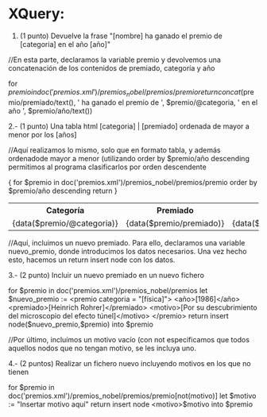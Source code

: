 # XQuery:

1. (1 punto) Devuelve la frase "[nombre] ha ganado el premio de [categoria] en el año [año]"

//En esta parte, declaramos la variable premio y devolvemos una concatenación de los contenidos de premiado, categoría y año

for $premio in doc('premios.xml')/premios_nobel/premios/premio
return concat($premio/premiado/text(), ' ha ganado el premio de ', $premio/@categoria, ' en el año ', $premio/año/text())

2.- (1 punto) Una tabla html [categoria] | [premiado] ordenada de mayor a menor por los [años]

//Aquí realizamos lo mismo, solo que en formato tabla, y además ordenadode mayor a menor (utilizando order by $premio/año descending permitimos al programa clasificarlos por orden descendente

<table>
  <tr>
    <th>Categoría</th>
    <th>Premiado</th>
    <th>Años</th>
  </tr>
  {
    for $premio in doc('premios.xml')/premios_nobel/premios/premio
    order by $premio/año descending
    return
    <tr>
      <td>{data($premio/@categoria)}</td>
      <td>{data($premio/premiado)}</td>
      <td>{data($premio/año)}</td>
    </tr>
  }
</table>

//Aquí, incluimos un nuevo premiado. Para ello, declaramos una variable nuevo_premio, donde introducimos los datos necesarios. Una vez hecho esto, hacemos un return insert node con los datos.

3.- (2 punto) Incluir un nuevo premiado en un nuevo fichero

for $premio in doc('premios.xml')/premios_nobel/premios
let $nuevo_premio :=
<premio categoria = "[física]">
<año>[1986]</año>
<premiado>[Heinrich Rohrer]</premiado>
<motivo>[Por su descubrimiento del microscopio del efecto túnel]</motivo>
</premio>
return insert node($nuevo_premio,$premio) into $premio

//Por último, incluímos un motivo vacío (con not especificamos que todos aquellos nodos que no tengan motivo, se les incluya uno.

4.- (2 puntos) Realizar un fichero nuevo incluyendo motivos en los que no tienen

for $premio in doc('premios.xml')/premios_nobel/premios/premio[not(motivo)]
let $motivo := "Insertar motivo aquí"
return insert node <motivo>$motivo</motivo> into $premio
